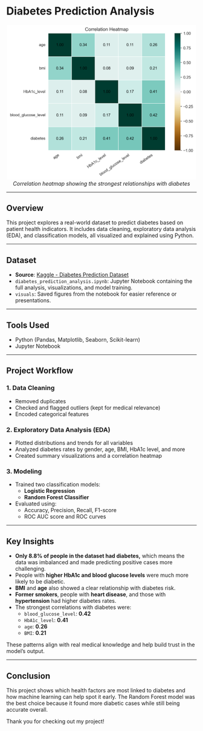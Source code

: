 # Diabetes Prediction Analysis

<p align="center">
  <img src="visuals/correlation_heatmap.png" width="500"/>
  <br>
  <em>Correlation heatmap showing the strongest relationships with diabetes</em>
</p>

---

## Overview

This project explores a real-world dataset to predict diabetes based on patient health indicators. It includes data cleaning, exploratory data analysis (EDA), and classification models, all visualized and explained using Python.

---

## Dataset

- **Source**: [Kaggle - Diabetes Prediction Dataset](https://www.kaggle.com/datasets/iammustafatz/diabetes-prediction-dataset)
- `diabetes_prediction_analysis.ipynb`: Jupyter Notebook containing the full analysis, visualizations, and model training.
- `visuals`: Saved figures from the notebook for easier reference or presentations.

---

## Tools Used

- Python (Pandas, Matplotlib, Seaborn, Scikit-learn)
- Jupyter Notebook

---

## Project Workflow

### 1. **Data Cleaning**
- Removed duplicates
- Checked and flagged outliers (kept for medical relevance)
- Encoded categorical features

### 2. **Exploratory Data Analysis (EDA)**
- Plotted distributions and trends for all variables
- Analyzed diabetes rates by gender, age, BMI, HbA1c level, and more
- Created summary visualizations and a correlation heatmap

### 3. **Modeling**
- Trained two classification models:
  - **Logistic Regression**
  - **Random Forest Classifier**
- Evaluated using:
  - Accuracy, Precision, Recall, F1-score
  - ROC AUC score and ROC curves

---

## Key Insights

- **Only 8.8% of people in the dataset had diabetes,** which means the data was imbalanced and made predicting positive cases more challenging.
- People with **higher HbA1c and blood glucose levels** were much more likely to be diabetic.
- **BMI** and **age** also showed a clear relationship with diabetes risk.
- **Former smokers**, people with **heart disease**, and those with **hypertension** had higher diabetes rates.
- The strongest correlations with diabetes were:
  - `blood_glucose_level`: **0.42**
  - `HbA1c_level`: **0.41**
  - `age`: **0.26**
  - `BMI`: **0.21**

These patterns align with real medical knowledge and help build trust in the model’s output.

---

## Conclusion

This project shows which health factors are most linked to diabetes and how machine learning can help spot it early. The Random Forest model was the best choice because it found more diabetic cases while still being accurate overall.

Thank you for checking out my project!
